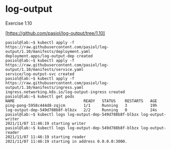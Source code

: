 # log-output

Exercise 1.10

[https://github.com/pasiol/log-output/tree/1.10]

    pasiol@lab:~$ kubectl apply -f https://raw.githubusercontent.com/pasiol/log-output/1.10/manifests/deployment.yaml
    deployment.apps/log-output-dep created
    pasiol@lab:~$ kubectl apply -f https://raw.githubusercontent.com/pasiol/log-output/1.10/manifests/service.yaml
    service/log-output-svc created
    pasiol@lab:~$ kubectl apply -f https://raw.githubusercontent.com/pasiol/log-output/1.10/manifests/ingress.yaml
    ingress.networking.k8s.io/log-output-ingress created
    pasiol@lab:~$ kubectl get pods
    NAME                              READY   STATUS    RESTARTS   AGE
    ping-pong-5958c444d8-zqjcm        1/1     Running   3          19h
    log-output-dep-549d788b8f-blbzx   2/2     Running   0          24s
    pasiol@lab:~$ kubectl logs log-output-dep-549d788b8f-blbzx log-output-writer
    2021/11/07 11:46:19 starting writer
    pasiol@lab:~$ kubectl logs log-output-dep-549d788b8f-blbzx log-output-reader
    2021/11/07 11:46:19 starting reader
    2021/11/07 11:46:19 starting in address 0.0.0.0:3000.


